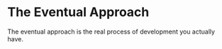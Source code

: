 # The Eventual Approach

The eventual approach is the real process of development you actually have.
